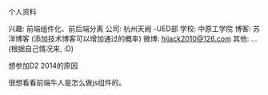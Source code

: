 个人资料

兴趣: 前端组件化、前后端分离
公司: 杭州天阙 -UED部
学校: 中原工学院
博客: 苏洋博客 (添加技术博客可以增加通过的概率)
微博: hijack2010@126.com
其他: ... (根据自己情况来, :D)


想参加D2 2014的原因

很想看看前端牛人是怎么做js组件的。
